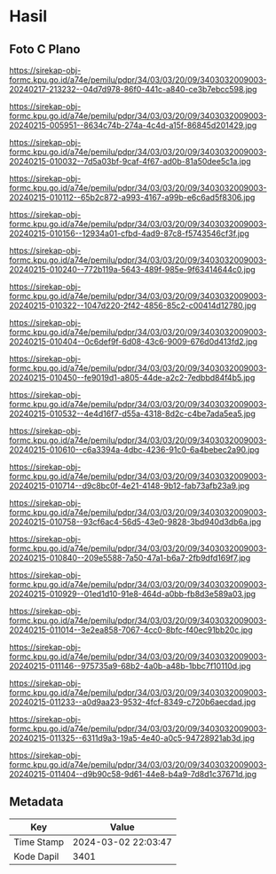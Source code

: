 # Hasil

## Foto C Plano

https://sirekap-obj-formc.kpu.go.id/a74e/pemilu/pdpr/34/03/03/20/09/3403032009003-20240217-213232--04d7d978-86f0-441c-a840-ce3b7ebcc598.jpg

https://sirekap-obj-formc.kpu.go.id/a74e/pemilu/pdpr/34/03/03/20/09/3403032009003-20240215-005951--8634c74b-274a-4c4d-a15f-86845d201429.jpg

https://sirekap-obj-formc.kpu.go.id/a74e/pemilu/pdpr/34/03/03/20/09/3403032009003-20240215-010032--7d5a03bf-9caf-4f67-ad0b-81a50dee5c1a.jpg

https://sirekap-obj-formc.kpu.go.id/a74e/pemilu/pdpr/34/03/03/20/09/3403032009003-20240215-010112--65b2c872-a993-4167-a99b-e6c6ad5f8306.jpg

https://sirekap-obj-formc.kpu.go.id/a74e/pemilu/pdpr/34/03/03/20/09/3403032009003-20240215-010156--12934a01-cfbd-4ad9-87c8-f5743546cf3f.jpg

https://sirekap-obj-formc.kpu.go.id/a74e/pemilu/pdpr/34/03/03/20/09/3403032009003-20240215-010240--772b119a-5643-489f-985e-9f63414644c0.jpg

https://sirekap-obj-formc.kpu.go.id/a74e/pemilu/pdpr/34/03/03/20/09/3403032009003-20240215-010322--1047d220-2f42-4856-85c2-c00414d12780.jpg

https://sirekap-obj-formc.kpu.go.id/a74e/pemilu/pdpr/34/03/03/20/09/3403032009003-20240215-010404--0c6def9f-6d08-43c6-9009-676d0d413fd2.jpg

https://sirekap-obj-formc.kpu.go.id/a74e/pemilu/pdpr/34/03/03/20/09/3403032009003-20240215-010450--fe9019d1-a805-44de-a2c2-7edbbd84f4b5.jpg

https://sirekap-obj-formc.kpu.go.id/a74e/pemilu/pdpr/34/03/03/20/09/3403032009003-20240215-010532--4e4d16f7-d55a-4318-8d2c-c4be7ada5ea5.jpg

https://sirekap-obj-formc.kpu.go.id/a74e/pemilu/pdpr/34/03/03/20/09/3403032009003-20240215-010610--c6a3394a-4dbc-4236-91c0-6a4bebec2a90.jpg

https://sirekap-obj-formc.kpu.go.id/a74e/pemilu/pdpr/34/03/03/20/09/3403032009003-20240215-010714--d9c8bc0f-4e21-4148-9b12-fab73afb23a9.jpg

https://sirekap-obj-formc.kpu.go.id/a74e/pemilu/pdpr/34/03/03/20/09/3403032009003-20240215-010758--93cf6ac4-56d5-43e0-9828-3bd940d3db6a.jpg

https://sirekap-obj-formc.kpu.go.id/a74e/pemilu/pdpr/34/03/03/20/09/3403032009003-20240215-010840--209e5588-7a50-47a1-b6a7-2fb9dfd169f7.jpg

https://sirekap-obj-formc.kpu.go.id/a74e/pemilu/pdpr/34/03/03/20/09/3403032009003-20240215-010929--01ed1d10-91e8-464d-a0bb-fb8d3e589a03.jpg

https://sirekap-obj-formc.kpu.go.id/a74e/pemilu/pdpr/34/03/03/20/09/3403032009003-20240215-011014--3e2ea858-7067-4cc0-8bfc-f40ec91bb20c.jpg

https://sirekap-obj-formc.kpu.go.id/a74e/pemilu/pdpr/34/03/03/20/09/3403032009003-20240215-011146--975735a9-68b2-4a0b-a48b-1bbc7f10110d.jpg

https://sirekap-obj-formc.kpu.go.id/a74e/pemilu/pdpr/34/03/03/20/09/3403032009003-20240215-011233--a0d9aa23-9532-4fcf-8349-c720b6aecdad.jpg

https://sirekap-obj-formc.kpu.go.id/a74e/pemilu/pdpr/34/03/03/20/09/3403032009003-20240215-011325--6311d9a3-19a5-4e40-a0c5-94728921ab3d.jpg

https://sirekap-obj-formc.kpu.go.id/a74e/pemilu/pdpr/34/03/03/20/09/3403032009003-20240215-011404--d9b90c58-9d61-44e8-b4a9-7d8d1c37671d.jpg


## Metadata

| Key        | Value               |
| ---------- | ------------------- |
| Time Stamp | 2024-03-02 22:03:47 |
| Kode Dapil | 3401                |



